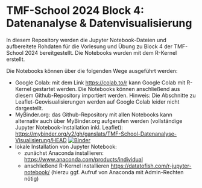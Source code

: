 # TMF-School 2024 Block 4: Datenanalyse & Datenvisualisierung

In diesem Repository werden die Jupyter Notebook-Dateien und aufbereitete Rohdaten für die Vorlesung und Übung zu Block 4 der TMF-School 2024 bereitgestellt. Die Notebooks wurden mit dem R-Kernel erstellt.

Die Notebooks können über die folgenden Wege ausgeführt werden:

* Google Colab: mit dem Link https://colab.to/r kann Google Colab mit R-Kernel gestartet werden. Die Notebooks können anschließend aus diesem Github-Repository importiert werden. Hinweis: Die Abschnitte zu Leaflet-Geovisualisierungen werden auf Google Colab leider nicht dargestellt.
* MyBinder.org: das Github-Repository mit allen Notebooks kann alternativ auch über MyBinder.org aufgerufen werden (vollständige Jupyter Notebook-Installation inkl. Leaflet): https://mybinder.org/v2/gh/ganslats/TMF-School-Datenanalyse-Visualisierung/HEAD [![Binder](https://mybinder.org/badge_logo.svg)](https://mybinder.org/v2/gh/ganslats/TMF-School-Datenanalyse-Visualisierung/HEAD)
* lokale Installation von Jupyter Notebook: 
  * zunächst Anaconda installieren: https://www.anaconda.com/products/individual
  * anschließend R-Kernel installieren https://datatofish.com/r-jupyter-notebook/ (hierzu ggf. Aufruf von Anaconda mit Admin-Rechten nötig)
